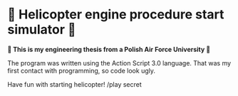 # :helicopter: Helicopter engine procedure start simulator :helicopter:
**:rocket: This is my engineering thesis from a Polish Air Force University :rocket:**

The program was written using the Action Script 3.0 language.
That was my first contact with programming, so code look ugly.

Have fun with starting helicopter! 
/play secret
